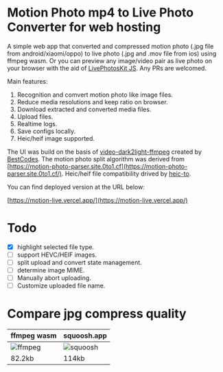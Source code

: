 # Motion Photo mp4 to Live Photo Converter for web hosting

A simple web app that converted and compressed motion photo (.jpg file from android/xiaomi/oppo) to live photo (.jpg and .mov file from ios) using ffmpeg wasm. Or you can preview any image/video pair as live photo on your browser with the aid of [LivePhotosKit JS](https://developer.apple.com/documentation/livephotoskitjs). Any PRs are welcomed.

Main features:

1. Recognition and comvert motion photo like image files.
2. Reduce media resolutions and keep ratio on browser.
3. Download extracted and converted media files.
4. Upload files.
5. Realtime logs.
6. Save configs locally.
7. Heic/heif image supported.

The UI was build on the basis of [video-dark2light-ffmpeg](https://github.com/The-Best-Codes/video-dark2light-ffmpeg) created by [BestCodes](https://bestcodes.dev). The motion photo split algorithm was derived from [https://motion-photo-parser.site.0to1.cf](https://motion-photo-parser.site.0to1.cf/). Heic/heif file compatibility drived by [heic-to](https://github.com/hoppergee/heic-to).

You can find deployed version at the URL below:

[https://motion-live.vercel.app/](https://motion-live.vercel.app/)

# Todo
- [x] highlight selected file type.
- [ ] support HEVC/HEIF images.
- [ ] split upload and convert state management.
- [ ] determine image MIME.
- [ ] Manually abort uploading.
- [ ] Customize uploaded file name.

# Compare jpg compress quality

| ffmpeg wasm                                                  | squoosh.app                                                  |
| ------------------------------------------------------------ | ------------------------------------------------------------ |
| ![ffmpeg](https://github.com/user-attachments/assets/3ca8b022-9165-4682-98fd-d4e4ffd7c6ce) | ![squoosh](https://github.com/user-attachments/assets/dbc70c95-e09f-4a32-b76f-79b14ebe7066) |
| 82.2kb                                                       | 114kb                                                        |